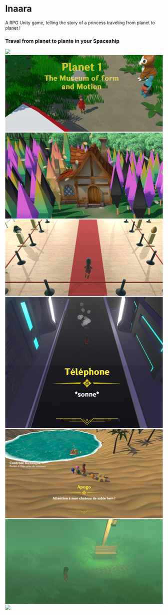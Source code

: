 # Inaara
 A RPG Unity game, telling the story of a princess traveling from planet to planet !
### Travel from planet to plante in your Spaceship
 ![](/ressources/spaceship.png)
 ![](/ressources/Welcome.PNG)
 ![](/ressources/Home.PNG)
 ![](/ressources/Museum.PNG)
 ![](/ressources/Phone.PNG)
 ![](/ressources/Sand.PNG)
 ![](/ressources/Ghosts.PNG)
 ![](/ressources/end.png)
